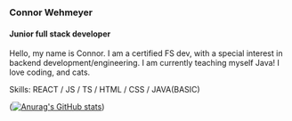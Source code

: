 ### Connor Wehmeyer
#### Junior full stack developer


Hello, my name is Connor. I am a certified FS dev, with a special interest in backend development/engineering. I am currently teaching myself Java!
I love coding, and cats.

Skills: REACT / JS / TS / HTML / CSS / JAVA(BASIC)

([![Anurag's GitHub stats](https://github-readme-stats.vercel.app/api?username=ConnorDW-SA)](https://github.com/anuraghazra/github-readme-stats))




